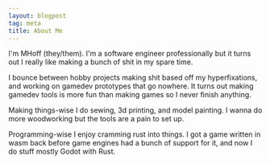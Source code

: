```yaml
---
layout: blogpost
tag: meta
title: About Me
---
```


I'm MHoff (they/them). I'm a software engineer professionally but it turns out I really like making a bunch of shit in my spare time.

I bounce between hobby projects making shit based off my hyperfixations, and working on gamedev prototypes that go nowhere. It turns out making gamedev tools is more fun than making games so I never finish anything.

Making things-wise I do sewing, 3d printing, and model painting. I wanna do more woodworking but the tools are a pain to set up.

Programming-wise I enjoy cramming rust into things. I got a game written in wasm back before game engines had a bunch of support for it, and now I do stuff mostly Godot with Rust.

